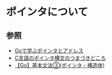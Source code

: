 # ポインタについて


## 参照
- [Goで学ぶポインタとアドレス](https://qiita.com/Sekky0905/items/447efa04a95e3fec217f)
- [C言語のポインタ構文のつまづきどころ](https://qiita.com/tatachiy/items/7856931f4cacf2c5b743)
- [【Go】基本文法③(ポインタ・構造体)](https://qiita.com/k-penguin-sato/items/62dfe0f93f56e4bf9157)

